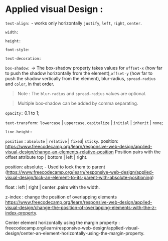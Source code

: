 # Applied visual Design :
`text-align:` - works only horizontally `justify`, `left`, `right`, `center`.

`width:`

`height:`

`font-style:`

`text-decoration:`

`box-shadow:` -> The box-shadow property takes values for `offset-x` (how far to push the shadow horizontally from the element),`offset-y` (how far to push the shadow vertically from the element),
blur-radius,
`spread-radius` and
`color`, in that order.

> Note : The `blur-radius` and `spread-radius` values are optional.

> Multiple box-shadow can be added by comma separating.

`opacity:` 0.1 to 1;

`text-transform:` `lowercase` | `uppercase`, `capitalize` | `initial` | `inherit` | `none`;

`line-height:`

`position` : `absolute` | `relative` | `fixed`| `sticky`.
position: https://www.freecodecamp.org/learn/responsive-web-design/applied-visual-design/change-an-elements-relative-position
Position pairs with the offset attribute top | bottom | left | right.

position: absolute; - Used to lock them to parent (https://www.freecodecamp.org/learn/responsive-web-design/applied-visual-design/lock-an-element-to-its-parent-with-absolute-positioning)

float : left | right | center .pairs with the width.

z-index : change the position of overlapping elements
https://www.freecodecamp.org/learn/responsive-web-design/applied-visual-design/change-the-position-of-overlapping-elements-with-the-z-index-property.

Center element horizontally using the margin property : freecodecamp.org/learn/responsive-web-design/applied-visual-design/center-an-element-horizontally-using-the-margin-property.
